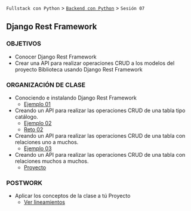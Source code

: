 `Fullstack con Python` > [`Backend con Python`](../Readme.md) > `Sesión 07`
## Django Rest Framework

### OBJETIVOS
- Conocer Django Rest Framework
- Crear una API para realizar operaciones CRUD a los modelos del proyecto Biblioteca usando Django Rest Framework

### ORGANIZACIÓN DE CLASE

 - Conociendo e instalando Django Rest Framework
   - [Ejemplo 01](Ejemplo-01)
 - Creando un API para realizar las operaciones CRUD de una tabla tipo catálogo.
   - [Ejemplo 02](Ejemplo-02)
   - [Reto 02](Reto-02)
 - Creando un API para realizar las operaciones CRUD de una tabla con relaciones uno a muchos.
   - [Ejemplo 03](Ejemplo-03)
 - Creando un API para realizar las operaciones CRUD de una tabla con relaciones muchos a muchos.
   - [Proyecto](Proyecto)

### POSTWORK
 - Aplicar los conceptos de la clase a tú Proyecto
   - [Ver lineamientos](Postwork)
